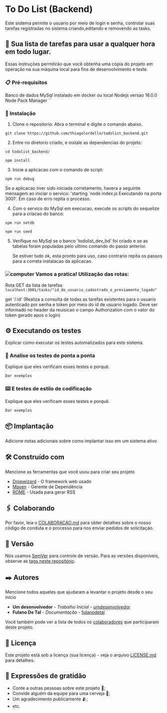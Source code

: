 # To Do List (Backend)

Este sistema permite o usuario por meio de login e senha, controlar suas tarefas registradas no sistema criando,editando e removendo as tasks.

## 🚀 Sua lista de tarefas para usar a qualquer hora em todo lugar.

Essas instruções permitirão que você obtenha uma cópia do projeto em operação na sua máquina local para fins de desenvolvimento e teste.



### 📋 Pré-requisitos

Banco de dados MySql instalado em docker ou local
Nodejs versao 16.0.0
Node Pack Manager 
``
### 🔧 Instalação


1. Clone o repositorio: Abra o terminal e digite o comando abaixo. 
```
git clone https://github.com/thiagolordello/todolist_backend.git
```

2. Entre no diretorio criado, e instale as dependencias do projeto:
```
cd todolist_backend/
```
```
npm install
```

3. Inicie a aplicacao com o comando de script:
```
npm run debug
```  
  Se a aplicacao tiver sido iniciada corretamente, havera a seguinte mensagem ao iniciar      o servico: 
   'starting `node index.js  Executando na porta 3001'. Em caso de erro repita o processo.

4. Com o servico do MySql em execucao, execute os scripts do sequelize para a criacao do banco:
```
npm run setdb
```  
```
npm run seed
``` 

5. Verifique no MySql se o banco 'todolist_dev_bd' foi criado e se as tabelas foram populadas pelo ultimo comando do passo anterior.

   Se estiver tudo ok, esta pronto para uso, caso contrario repita os passos para a correta instalacao da aplicacao.
   
### ![computer](https://github.com/thiagolordello/todolist_backend/assets/20212304/7818fd10-09fd-4a9c-936f-662b1b393763)  Vamos a pratica! Utilização das rotas:

Rota GET da lista de tarefas ```localhost:3001/tasks/"id_de_usuario_cadastrado_e_previamente_logado"``` 

get '/:id' (Realiza a consulta de todas as tarefas existentes para o usuario autenticado por senha e token por meio do id de usuario logado. Deve ser informado no header da reuisicao o campo Authorization com o valor do token gerado apos o login)

## ⚙️ Executando os testes

Explicar como executar os testes automatizados para este sistema.

### 🔩 Analise os testes de ponta a ponta

Explique que eles verificam esses testes e porquê.

```
Dar exemplos
```

### ⌨️ E testes de estilo de codificação

Explique que eles verificam esses testes e porquê.

```
Dar exemplos
```

## 📦 Implantação

Adicione notas adicionais sobre como implantar isso em um sistema ativo

## 🛠️ Construído com

Mencione as ferramentas que você usou para criar seu projeto

* [Dropwizard](http://www.dropwizard.io/1.0.2/docs/) - O framework web usado
* [Maven](https://maven.apache.org/) - Gerente de Dependência
* [ROME](https://rometools.github.io/rome/) - Usada para gerar RSS

## 🖇️ Colaborando

Por favor, leia o [COLABORACAO.md](https://gist.github.com/usuario/linkParaInfoSobreContribuicoes) para obter detalhes sobre o nosso código de conduta e o processo para nos enviar pedidos de solicitação.

## 📌 Versão

Nós usamos [SemVer](http://semver.org/) para controle de versão. Para as versões disponíveis, observe as [tags neste repositório](https://github.com/suas/tags/do/projeto). 

## ✒️ Autores

Mencione todos aqueles que ajudaram a levantar o projeto desde o seu início

* **Um desenvolvedor** - *Trabalho Inicial* - [umdesenvolvedor](https://github.com/linkParaPerfil)
* **Fulano De Tal** - *Documentação* - [fulanodetal](https://github.com/linkParaPerfil)

Você também pode ver a lista de todos os [colaboradores](https://github.com/usuario/projeto/colaboradores) que participaram deste projeto.

## 📄 Licença

Este projeto está sob a licença (sua licença) - veja o arquivo [LICENSE.md](https://github.com/usuario/projeto/licenca) para detalhes.

## 🎁 Expressões de gratidão

* Conte a outras pessoas sobre este projeto 📢;
* Convide alguém da equipe para uma cerveja 🍺;
* Um agradecimento publicamente 🫂;
* etc.

